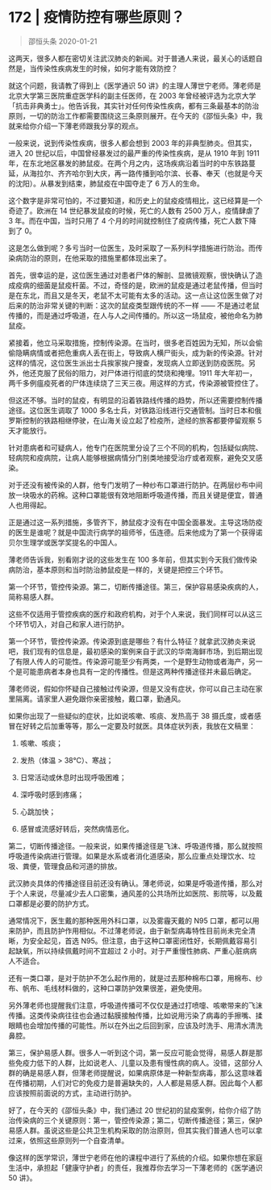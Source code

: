 # 172 | 疫情防控有哪些原则？
> 邵恒头条
2020-01-21

这两天，很多人都在密切关注武汉肺炎的新闻。对于普通人来说，最关心的话题自然是，当传染性疾病发生的时候，如何才能有效防控？

就这个问题，我请教了得到上《医学通识 50 讲》的主理人薄世宁老师。薄老师是北京大学第三医院重症医学科的副主任医师，在 2003 年曾经被评选为北京大学「抗击非典勇士」。他告诉我，其实针对任何传染性疾病，都有三条最基本的防治原则，一切的防治工作都需要围绕这三条原则展开。在今天的《邵恒头条》中，我就来给你介绍一下薄老师跟我分享的观点。

一般来说，说到传染性疾病，很多人都会想到 2003 年的非典型肺炎。但其实，进入 20 世纪以后，中国曾经暴发过的最严重的传染性疾病，是从 1910 年到 1911 年，在东北地区暴发的肺鼠疫。在两个月之内，这场疾病沿着当时的中东铁路蔓延，从海拉尔、齐齐哈尔到大庆，再一路传播到哈尔滨、长春、奉天（也就是今天的沈阳）。从暴发到结束，肺鼠疫在中国夺走了 6 万人的生命。

这个数字是非常可怕的，不过要知道，和历史上的鼠疫疫情相比，这已经算是一个奇迹了。欧洲在 14 世纪暴发鼠疫的时候，死亡的人数有 2500 万人，疫情肆虐了 3 年。而在中国，当时只用了 4 个月的时间就控制住了疫病传播，死亡人数下降到了 0。

这是怎么做到呢？多亏当时一位医生，及时采取了一系列科学措施进行防治。而传染病防治的原则，在他采取的措施里都体现出来了。

首先，很幸运的是，这位医生通过对患者尸体的解剖、显微镜观察，很快确认了造成疫病的细菌是鼠疫杆菌。不过，奇怪的是，欧洲的鼠疫是通过老鼠传播，但当时是在东北，而且又是冬天，老鼠不太可能有太多的活动。这一点让这位医生做了对后来的防治非常关键的判断：这次的鼠疫类型跟传统的不一样 —— 不是通过老鼠传播的，而是通过呼吸道，在人与人之间传播的。所以这一场鼠疫，被他命名为肺鼠疫。

紧接着，他立马采取措施，控制传染源。在当时，很多老百姓因为无知，所以会偷偷隐瞒病情或者把危重病人丢在街上，导致病人横尸街头，成为新的传染源。针对这样的情况，这位医生派出士兵挨家挨户搜查，发现病人立即送到防疫医院。另外，他还克服了民俗的阻力，对尸体进行彻底的焚烧和掩埋。1911 年大年初一，两千多例瘟疫死者的尸体连续烧了三天三夜。用这样的方式，传染源被管控住了。

但这还不够。当时的鼠疫，有明显的沿着铁路线传播的趋势，所以还需要控制传播途径。这位医生调取了 1000 多名士兵，对铁路沿线进行交通管制。当时日本和俄罗斯控制的铁路相继停驶，在山海关设立起了检疫所，途经的旅客都要停留观察 5 天才能放行。

针对患病者和可疑病人，他专门在医院里分设了三个不同的机构，包括疑似病院、轻病院和疫病院，让病人能够根据病情分门别类地接受治疗或者观察，避免交叉感染。

对于还没有被传染的人群，他专门发明了一种纱布口罩进行防护。在两层纱布中间放一块吸水的药棉。这种口罩能很有效地阻断呼吸道传播，而且关键是便宜，普通人也用得起。

正是通过这一系列措施，多管齐下，肺鼠疫才没有在中国全面暴发。主导这场防疫的医生是谁呢？就是中国流行病学的祖师爷，伍连德。后来他成为了第一个获得诺贝尔生理学或医学奖提名的中国人。

薄老师告诉我，别看刚才说的这些发生在 100 多年前，但其实到今天我们做传染病防治，基本原则和当时防治肺鼠疫是一样的，关键是把控三个环节。

第一个环节，管控传染源。第二，切断传播途径。第三，保护容易感染疾病的人，简称易感人群。

这些不仅适用于管控疾病的医疗和政府机构，对于个人来说，我们同样可以从这三个环节切入，对自己和家人进行防护。

第一个环节，管控传染源。传染源到底是哪些？有什么特征？就拿武汉肺炎来说吧，我们现有的信息是，最初感染的案例来自于武汉的华南海鲜市场，到后期出现了有限人传人的可能性。传染源可能至少有两类，一个是野生动物或者海产，另一个是可能患病者本身也具有一定的传播性。但是这两种传播途径并未最后确定。

薄老师说，假如你怀疑自己接触过传染源，但是又没有症状，你可以自己主动在家里隔离。请家里人避免跟你亲密接触，戴口罩，勤通风。

如果你出现了一些疑似的症状，比如说咳嗽、咳痰、发热高于 38 摄氏度，或者感冒在好转之后加重等等，那么一定要及时就医。具体症状列表，我放在文稿里：

1. 咳嗽、咳痰；

2. 发热（体温 > 38℃）、寒战；

3. 日常活动或休息时出现呼吸困难；

4. 深呼吸时感到疼痛；

5. 心跳加快；

6. 感冒或流感好转后，突然病情恶化。

第二，切断传播途径。一般来说，如果传播途径是飞沫、呼吸道传播，那么就按照呼吸道传染病进行管理。如果是水系或者消化道感染，那么应重点处理饮水、垃圾、粪便，管理食品和河道的排放。

武汉肺炎具体的传播途径目前还没有确认。薄老师说，如果是呼吸道传播，那么对于个人来说，尽量减少去人口密集，通风差的公共场所比如医院、影院等，以及戴口罩都是必要的防护方式。

通常情况下，医生戴的那种医用外科口罩，以及雾霾天戴的 N95 口罩，都可以用来防护，而且防护作用相似。不过薄老师说，由于新型病毒特性目前尚未完全清晰，为安全起见，首选 N95。但注意，由于这种口罩密闭性好，长期佩戴容易引起缺氧，所以持续佩戴时间不宜超过 2 小时。对于严重慢性肺病、严重心脏病病人不适合。

还有一类口罩，是对于防护不怎么起作用的，就是过去那种棉布口罩，用棉布、纱布、帆布、毛线材料做的，这种口罩防护效果很差，避免使用。

另外薄老师也提醒我们注意，呼吸道传播可不仅仅是通过打喷嚏、咳嗽带来的飞沫传播。这类传染病往往也会通过黏膜接触传播，比如说用污染了病毒的手擦嘴、揉眼睛也会增加传播的可能性。所以在外出之后回到家，应该及时洗手、用清水清洗鼻腔。

第三，保护易感人群。很多人一听到这个词，第一反应可能会觉得，易感人群是那些免疫力低下的人群，比如说老人、儿童以及患有慢性病的病人。没错，这部分人群的确是易感人群，但薄老师提醒说，如果病原体是一种新型病毒，那么这意味着在传播初期，人们对它的免疫力是普遍缺失的，人人都是易感人群。因此每个人都应该按照前面说的方式，主动进行防护。

好了，在今天的《邵恒头条》中，我们通过 20 世纪初的鼠疫案例，给你介绍了防治传染病的三个关键原则：第一，管控传染源；第二，切断传播途径；第三，保护易感人群。虽说这些是公共卫生机构采取的防治原则，但其实我们普通人也可以拿过来，依照这些原则列一个自查清单。

像这样的医学常识，薄世宁老师在他的课程中进行了系统的介绍。如果你想在家庭生活中，承担起「健康守护者」的责任，我推荐你去学习一下薄老师的《医学通识 50 讲》。
